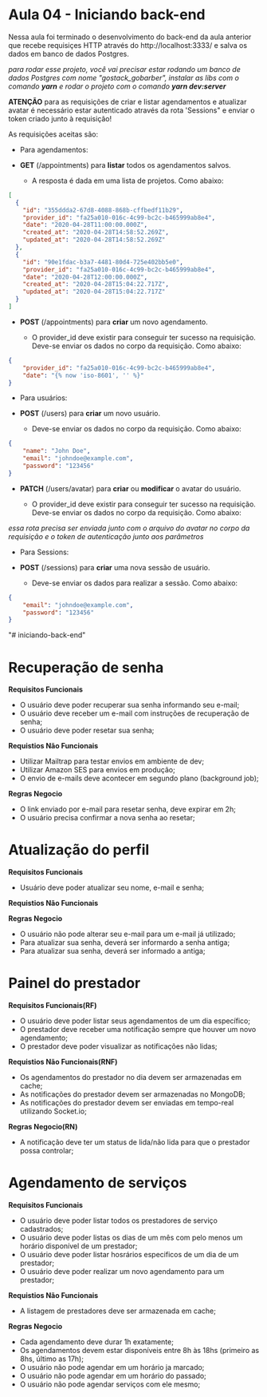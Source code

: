 # Aula 04 - Iniciando back-end

Nessa aula foi terminado o desenvolvimento do back-end da aula anterior que recebe requisiçes HTTP através do http://localhost:3333/ e salva os dados em banco de dados Postgres.

*para rodar esse projeto, você vai precisar estar rodando um banco de dados Postgres com nome "gostack_gobarber", instalar as libs com o comando **yarn** e rodar o projeto com o comando **yarn dev:server***

**ATENÇÃO** para as requisições de criar e listar agendamentos e atualizar avatar é necessário estar autenticado através da rota 'Sessions" e enviar o token criado junto à requisição!


As requisições aceitas são:

- Para agendamentos:

+ **GET** (/appointments) para **listar** todos os agendamentos salvos.

  + A resposta é dada em uma lista de projetos. Como abaixo:
```JSON
[
  {
    "id": "355ddda2-67d8-4088-868b-cffbedf11b29",
    "provider_id": "fa25a010-016c-4c99-bc2c-b465999ab8e4",
    "date": "2020-04-28T11:00:00.000Z",
    "created_at": "2020-04-28T14:58:52.269Z",
    "updated_at": "2020-04-28T14:58:52.269Z"
  },
  {
    "id": "90e1fdac-b3a7-4481-80d4-725e402bb5e0",
    "provider_id": "fa25a010-016c-4c99-bc2c-b465999ab8e4",
    "date": "2020-04-28T12:00:00.000Z",
    "created_at": "2020-04-28T15:04:22.717Z",
    "updated_at": "2020-04-28T15:04:22.717Z"
  }
]
```


+ **POST** (/appointments) para **criar** um novo agendamento.

  + O provider_id deve existir para conseguir ter sucesso na requisição. Deve-se enviar os dados no corpo da requisição. Como abaixo:

```JSON
{
	"provider_id": "fa25a010-016c-4c99-bc2c-b465999ab8e4",
	"date": "{% now 'iso-8601', '' %}"
}
```


- Para usuários:

+ **POST** (/users) para **criar** um novo usuário.

  + Deve-se enviar os dados no corpo da requisição. Como abaixo:

```JSON
{
	"name": "John Doe",
	"email": "johndoe@example.com",
	"password": "123456"
}
```

+ **PATCH** (/users/avatar) para **criar** ou **modificar** o avatar do usuário.

  + O provider_id deve existir para conseguir ter sucesso na requisição. Deve-se enviar os dados no corpo da requisição. Como abaixo:

*essa rota precisa ser enviada junto com o arquivo do avatar no corpo da requisição e o token de autenticação junto aos parâmetros*


- Para Sessions:



+ **POST** (/sessions) para **criar** uma nova sessão de usuário.

  + Deve-se enviar os dados para realizar a sessão. Como abaixo:

```JSON
{
	"email": "johndoe@example.com",
	"password": "123456"
}
```
"# iniciando-back-end"


# Recuperação de senha
**Requisitos Funcionais**
- O usuário deve poder recuperar sua senha informando seu e-mail;
- O usuário deve receber um e-mail com instruções de recuperação de senha;
- O usuário deve poder resetar sua senha;

**Requistios Não Funcionais**
- Utilizar Mailtrap para testar envios em ambiente de dev;
- Utilizar Amazon SES para envios em produção;
- O envio de e-mails deve acontecer em segundo plano (background job);

**Regras Negocio**
- O link enviado por e-mail para resetar senha, deve expirar em 2h;
- O usuário precisa confirmar a nova senha ao resetar;

# Atualização do perfil
**Requisitos Funcionais**
- Usuário deve poder atualizar seu nome, e-mail e senha;

**Requistios Não Funcionais**

**Regras Negocio**
- O usuário não pode alterar seu e-mail para um e-mail já utilizado;
- Para atualizar sua senha, deverá ser informardo a senha antiga;
- Para atualizar sua senha, deverá ser informado a antiga;

# Painel do prestador
**Requisitos Funcionais(RF)**
- O usuário deve poder listar seus agendamentos de um dia específico;
- O prestador deve receber uma notificação sempre que houver um novo agendamento;
- O prestador deve poder visualizar as notificações não lidas;

**Requistios Não Funcionais(RNF)**
- Os agendamentos do prestador no dia devem ser armazenadas em cache;
- As notificações do prestador devem ser armazenadas no MongoDB;
- As notificações do prestador devem ser enviadas em tempo-real utilizando Socket.io;

**Regras Negocio(RN)**
- A notificação deve ter um status de lida/não lida para que o prestador possa controlar;

# Agendamento de serviços
**Requisitos Funcionais**
- O usuário deve poder listar todos os prestadores de serviço cadastrados;
- O usuário deve poder listas os dias de um mês com pelo menos um horário disponível de um prestador;
- O usuário deve poder listar hosrários especificos de um dia de um prestador;
- O usuário deve poder realizar um novo agendamento para um prestador;

**Requistios Não Funcionais**
- A listagem de prestadores deve ser armazenada em cache;

**Regras Negocio**
- Cada agendamento deve durar 1h exatamente;
- Os agendamentos devem estar disponíveis entre 8h às 18hs (primeiro as 8hs, último as 17h);
- O usuário não pode agendar em um horário ja marcado;
- O usuário não pode agendar em um horário do passado;
- O usuário não pode agendar serviços com ele mesmo;




